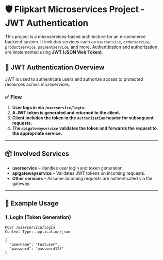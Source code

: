 # 🛡️ Flipkart Microservices Project - JWT Authentication

This project is a microservices-based architecture for an e-commerce backend system. It includes services such as `userservice`, `orderservice`, `productservice`, `paymentservice`, and more. Authentication and authorization are implemented using **JWT (JSON Web Token)**.

## 🔐 JWT Authentication Overview

JWT is used to authenticate users and authorize access to protected resources across microservices.

### ✅ Flow

1. **User logs in via `/userservice/login`.**
2. **A JWT token is generated and returned to the client.**
3. **Client includes the token in the `Authorization` header for subsequent requests.**
4. **The `apigatewayservice` validates the token and forwards the request to the appropriate service.**

---

## 📦 Involved Services

- **userservice** – Handles user login and token generation.
- **apigatewayservice** – Validates JWT tokens on incoming requests.
- **Other services** – Assume incoming requests are authenticated via the gateway.

---

## 🧪 Example Usage

### 1. Login (Token Generation)

```http
POST /userservice/login
Content-Type: application/json

{
  "username": "testuser",
  "password": "password123"
}
